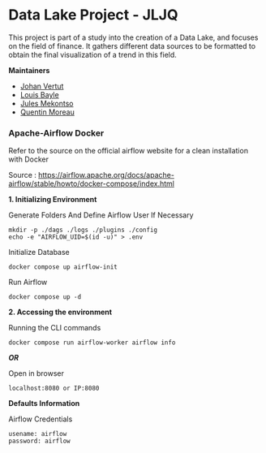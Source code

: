 # Data Lake Project - JLJQ

This project is part of a study into the creation of a Data Lake, and focuses on the field of finance. It gathers different data sources to be formatted to obtain the final visualization of a trend in this field.

**Maintainers**

- [Johan Vertut]()
- [Louis Bayle]()
- [Jules Mekontso]()
- [Quentin Moreau](https://github.com/Sheitak)

### Apache-Airflow Docker

Refer to the source on the official airflow website for a clean installation with Docker

Source : https://airflow.apache.org/docs/apache-airflow/stable/howto/docker-compose/index.html

**1. Initializing Environment**

Generate Folders And Define Airflow User If Necessary
```
mkdir -p ./dags ./logs ./plugins ./config
echo -e "AIRFLOW_UID=$(id -u)" > .env
```

Initialize Database
```
docker compose up airflow-init
```

Run Airflow
```
docker compose up -d
```

**2. Accessing the environment**

Running the CLI commands
```
docker compose run airflow-worker airflow info
```

***OR***

Open in browser
```
localhost:8080 or IP:8080
```

**Defaults Information**

Airflow Credentials
```
usename: airflow
password: airflow
```